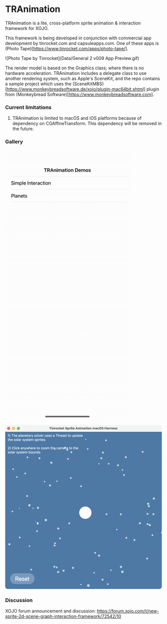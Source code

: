 # TRAnimation

TRAnimation is a lite, cross-platform sprite animation & interaction framework for XOJO.

This framework is being developed in conjunction with commercial app development by tinrocket.com and capsuleapps.com. One of these apps is (Photo Tape)[https://www.tinrocket.com/apps/photo-tape/]. 

![Photo Tape by Tinrocket](Data/General 2 v009 App Preview.gif)

The render model is based on the Graphics class; where there is no hardware acceleration. TRAnimation includes a delegate class to use another rendering system, such as Apple's SceneKit, and the repo contains a sample project which uses the (SceneKitMBS)[https://www.monkeybreadsoftware.de/xojo/plugin-mac64bit.shtml] plugin from (Monkeybread Software)[https://www.monkeybreadsoftware.com].

### Current limitations

1) TRAnimation is limited to macOS and iOS platforms because of dependency on CGAffineTransform. This dependency will be removed in the future.

### Gallery

![iOS Demo Harness](Data/Simulator_Screen_Recording_-_iPhone_14_Plus_-_2023-10-16_at_15.39.59.gif)

![macOS Demo Harness (Planets)](Data/Screenshot%202023-10-16%20at%203.51.57%20PM.png)

### Discussion

XOJO forum announcement and discussion: https://forum.xojo.com/t/new-sprite-2d-scene-graph-interaction-framework/72542/10